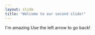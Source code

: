 ```yaml
---
layout: slide
title: "Welcome to our second slide!"
---
```

I'm amazing
Use the left arrow to go back!
